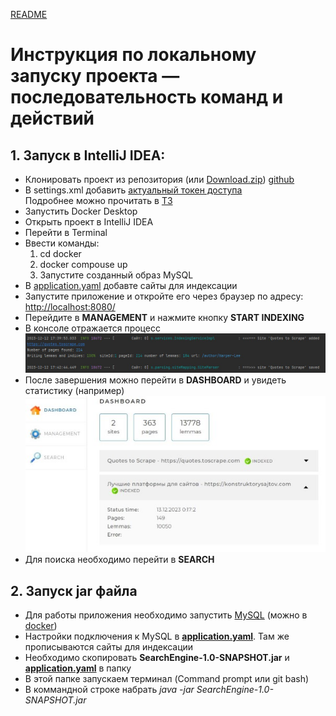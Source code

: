 [README](../README.md)  
# Инструкция по локальному запуску проекта — последовательность команд и действий
## 1. Запуск в IntelliJ IDEA:
* Клонировать проект из репозитория (или [Download.zip](https://github.com/kolchenkoav/graduate-work-site-search-engine/archive/refs/heads/master.zip)) [github](https://github.com/kolchenkoav/graduate-work-site-search-engine)
* В settings.xml добавить [актуальный токен доступа](https://docs.google.com/document/d/1rb0ysFBLQltgLTvmh-ebaZfJSI7VwlFlEYT9V5_aPjc/edit)  
  Подробнее можно прочитать в [ТЗ](https://docs.google.com/document/d/1Xg0Q5j22dhBZ9QpZtDat6mL2po2GmTcN-dHnNfX_wTQ/edit#heading=h.td9o6twjefuq)
* Запустить Docker Desktop
* Открыть проект в IntelliJ IDEA
* Перейти в Terminal
* Ввести команды:
    1. cd docker
    2. docker compouse up
    3. Запустите созданный образ MySQL
* В [application.yaml](https://github.com/kolchenkoav/graduate-work-site-search-engine/blob/master/application.yaml) добавте сайты для индексации
* Запустите приложение и откройте его через браузер по адресу: [http://localhost:8080/](http://localhost:8080/)
* Перейдите в **MANAGEMENT** и нажмите кнопку **START INDEXING**
* В консоле отражается процесс
  ![search-engine](../images/process.jpg "process")
* После завершения можно перейти в **DASHBOARD** и увидеть статистику (например)
  ![search-engine](../images/localhost.jpg "localhost")
* Для поиска необходимо перейти в **SEARCH**

## 2. Запуск jar файла
* Для работы приложения необходимо запустить [MySQL](https://dev.mysql.com/downloads/installer/) (можно в [docker](https://www.docker.com/products/docker-desktop/))
* Настройки подключения к MySQL в **[application.yaml](https://github.com/kolchenkoav/graduate-work-site-search-engine/blob/master/application.yaml)**. Там же прописываются сайты для индексации
* Необходимо скопировать **SearchEngine-1.0-SNAPSHOT.jar** и **[application.yaml](https://github.com/kolchenkoav/graduate-work-site-search-engine/blob/master/application.yaml)** в папку
* В этой папке запускаем терминал (Command prompt  или  git bash) 
* В коммандной строке набрать  *java -jar SearchEngine-1.0-SNAPSHOT.jar*